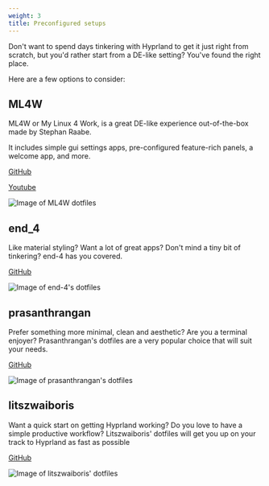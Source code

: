 ```yaml
---
weight: 3
title: Preconfigured setups
---
```


Don't want to spend days tinkering with Hyprland to get it just right from scratch, but you'd
rather start from a DE-like setting? You've found the right place.

Here are a few options to consider:

## ML4W

ML4W or My Linux 4 Work, is a great DE-like experience out-of-the-box made by Stephan Raabe.

It includes simple gui settings apps, pre-configured feature-rich panels, a welcome app, and more.

[GitHub](https://github.com/mylinuxforwork/dotfiles)

[Youtube](https://www.youtube.com/@mylinuxforwork)

![Image of ML4W dotfiles](https://i.ibb.co/6ydHNt9/screenshot-29-1.png)

## end_4

Like material styling? Want a lot of great apps? Don't mind a tiny bit of tinkering? end-4 has you covered.

[GitHub](https://github.com/end-4/dots-hyprland)

![Image of end-4's dotfiles](https://github.com/end-4/dots-hyprland/assets/97237370/5e081770-0f1e-45c4-ad9c-3d19f488cd85)

## prasanthrangan

Prefer something more minimal, clean and aesthetic? Are you a terminal enjoyer?
Prasanthrangan's dotfiles are a very popular choice that will suit your needs.

[GitHub](https://github.com/prasanthrangan/hyprdots)

![Image of prasanthrangan's dotfiles](https://i.ibb.co/W3SYJCc/showcase-2-2412602747.png)

## litszwaiboris 

Want a quick start on getting Hyprland working? Do you love to have a simple productive workflow?
Litszwaiboris' dotfiles will get you up on your track to Hyprland as fast as possible

[GitHub](https://github.com/litszwaiboris/dotfiles/tree/linux-hypr)

![Image of litszwaiboris' dotfiles](https://github.com/user-attachments/assets/9dda0819-9067-4342-a91a-b632b69ca195)
